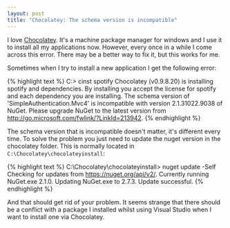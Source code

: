 ```yaml
---
layout: post
title: "Chocolatey: The schema version is incompatible"
---
```


I love [Chocolatey](http://chocolatey.org/). It's a machine package manager for windows and I use it to install all my applications now. However, every once in a while I come across this error. There may be a better way to fix it, but this works for me.

Sometimes when I try to install a new application I get the following error:

{% highlight text %}
C:\> cinst spotify
Chocolatey (v0.9.8.20) is installing spotify and dependencies. By installing you accept the license for spotify and each dependency you are installing.
The schema version of 'SimpleAuthentication.Mvc4' is incompatible with version 2.1.31022.9038 of NuGet. Please upgrade NuGet to the latest version from http://go.microsoft.com/fwlink/?LinkId=213942.
{% endhighlight %}

The schema version that is incompatible doesn't matter, it's different every time. To solve the problem you just need to update the nuget version in the chocolatey folder. This is normally located in `C:\Chocolatey\chocolateyinstall`:

{% highlight text %}
C:\Chocolatey\chocolateyinstall> nuget update -Self
Checking for updates from https://nuget.org/api/v2/.
Currently running NuGet.exe 2.1.0.
Updating NuGet.exe to 2.7.3.
Update successful.
{% endhighlight %}

And that should get rid of your problem. It seems strange that there should be a conflict with a package I installed whilst using Visual Studio when I want to install one via Chocolatey. 
